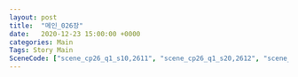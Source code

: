 ```yaml
---
layout: post
title:  "메인_026장"
date:   2020-12-23 15:00:00 +0000
categories: Main
Tags: Story Main
SceneCode: ["scene_cp26_q1_s10,2611", "scene_cp26_q1_s20,2612", "scene_cp26_q2_s10,2621", "scene_cp26_q2_s20,2622", "scene_cp26_q3_s10,2631", "scene_cp26_q3_s20,2632", "scene_cp26_q4_s10,2641", "scene_cp26_q4_s20,2642", "scene_cp26_q4_s30,2643"]
---
```


